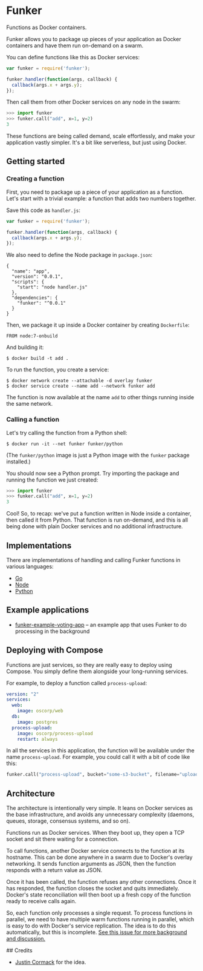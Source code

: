 # Funker

Functions as Docker containers.

Funker allows you to package up pieces of your application as Docker containers and have them run on-demand on a swarm.

You can define functions like this as Docker services:

```javascript
var funker = require('funker');

funker.handler(function(args, callback) {
  callback(args.x + args.y);
});
```

Then call them from other Docker services on any node in the swarm:

```python
>>> import funker
>>> funker.call("add", x=1, y=2)
3
```

These functions are being called demand, scale effortlessly, and make your application vastly simpler. It's a bit like serverless, but just using Docker.

## Getting started

### Creating a function

First, you need to package up a piece of your application as a function. Let's start with a trivial example: a function that adds two numbers together.

Save this code as `handler.js`:

```javascript
var funker = require('funker');

funker.handler(function(args, callback) {
  callback(args.x + args.y);
});
```

We also need to define the Node package in `package.json`:

```
{
  "name": "app",
  "version": "0.0.1",
  "scripts": {
    "start": "node handler.js"
  },
  "dependencies": {
    "funker": "^0.0.1"
  }
}
```

Then, we package it up inside a Docker container by creating `Dockerfile`:

```
FROM node:7-onbuild
```

And building it:

```
$ docker build -t add .
```

To run the function, you create a service:

```
$ docker network create --attachable -d overlay funker
$ docker service create --name add --network funker add
```

The function is now available at the name `add` to other things running inside the same network.

### Calling a function

Let's try calling the function from a Python shell:

```
$ docker run -it --net funker funker/python
```

(The `funker/python` image is just a Python image with the `funker` package installed.)

You should now see a Python prompt. Try importing the package and running the function we just created:

```python
>>> import funker
>>> funker.call("add", x=1, y=2)
3
```

Cool! So, to recap: we've put a function written in Node inside a container, then called it from Python. That function is run on-demand, and this is all being done with plain Docker services and no additional infrastructure.

## Implementations

There are implementations of handling and calling Funker functions in various languages:

- [Go](https://github.com/bfirsh/funker-go)
- [Node](https://github.com/bfirsh/funker-node)
- [Python](https://github.com/bfirsh/funker-python)

## Example applications

- [funker-example-voting-app](https://github.com/bfirsh/funker-example-voting-app) – an example app that uses Funker to do processing in the background

## Deploying with Compose

Functions are just services, so they are really easy to deploy using Compose. You simply define them alongside your long-running services.

For example, to deploy a function called `process-upload`:

```yaml
version: "2"
services:
  web:
    image: oscorp/web
  db:
    image: postgres
  process-upload:
    image: oscorp/process-upload
    restart: always
```

In all the services in this application, the function will be available under the name `process-upload`. For example, you could call it with a bit of code like this:

```python
funker.call("process-upload", bucket="some-s3-bucket", filename="upload.jpg")
```

## Architecture

The architecture is intentionally very simple. It leans on Docker services as the base infrastructure, and avoids any unnecessary complexity (daemons, queues, storage, consensus systems, and so on).

Functions run as Docker services. When they boot up, they open a TCP socket and sit there waiting for a connection.

To call functions, another Docker service connects to the function at its hostname. This can be done anywhere in a swarm due to Docker's overlay networking. It sends function arguments as JSON, then the function responds with a return value as JSON.

Once it has been called, the function refuses any other connections. Once it has responded, the function closes the socket and quits immediately. Docker's state reconciliation will then boot up a fresh copy of the function ready to receive calls again.

So, each function only processes a single request. To process functions in parallel, we need to have multiple warm functions running in parallel, which is easy to do with Docker's service replication. The idea is to do this automatically, but this is incomplete. [See this issue for more background and discussion.](https://github.com/bfirsh/funker/issues/4)

## Credits

- [Justin Cormack](https://github.com/justincormack) for the idea.
